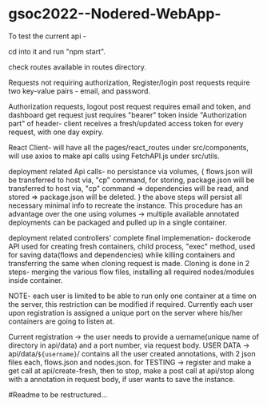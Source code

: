 # gsoc2022--Nodered-WebApp-
To test the current api - 

cd into it and run "npm start".

check routes available in routes directory.

Requests not requiring authorization,
Register/login post requests require two key-value pairs - email, and password.

Authorization requests,
logout post request requires email and token,
and dashboard get request just requires "bearer" token inside "Authorization part" of header- client receives a fresh/updated access token for every request, with one day expiry.

React Client-
will have all the pages/react_routes under src/components,
will  use axios to make api calls using FetchAPI.js under  src/utils.

deployment related Api calls- 
no persistance via volumes,
{
flows.json will be transferred to host via, "cp" command, for storing,
package.json will be transferred to host via, "cp" command => dependencies will be read, and stored => package.json will be deleted.
}
the above steps will persist all necessary minimal info to recreate the instance.
This procedure has an advantage over the one using volumes -> multiple available annotated deployments can be packaged and pulled up in a single container.

deployment related controllers' complete final implemenation- 
dockerode API used for creating fresh containers,
child process, "exec" method, used for saving data(flows and dependencies) while killing containers and transferring the same when cloning request is made. Cloning is done in 2 steps- merging the various flow files, installing all required nodes/modules inside container.

NOTE- each user is limited to be able to run only one container at a time on the server, this restriction can be modified if required. Currently each user upon registration is assigned a unique port on the server where his/her containers are going to listen at.

Current registration -> the user needs to provide a uername(unique name of directory in api/data) and a port number, via request body.
USER DATA -> api/data/`${username}`/ contains all the user created annotations, with 2 json files each, flows.json and nodes.json.
for TESTING -> register and make a get call at api/create-fresh, then to stop, make a post call at api/stop along with a annotation in request body, if user wants to save the instance.


#Readme to be restructured... 
